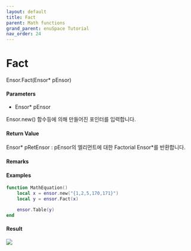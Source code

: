 ```yaml
---
layout: default
title: Fact
parent: Math functions
grand_parent: enuSpace Tutorial
nav_order: 24
---
```


# Fact

Ensor.Fact\(Ensor\* pEnsor\)

#### Parameters

* Ensor\* pEnsor

Ensor.new\(\) 함수등에 의해 만들어진 포인터를 입력합니다.

#### Return Value

Ensor\* pRetEnsor : pEnsor의 엘리먼트에 대한 Factorial Ensor\*를 반환합니다.

#### Remarks



#### Examples

```lua
function MathEquation()
	local x = ensor.new("{1,2,5,170,171}")
	local y = ensor.Fact(x)

	ensor.Table(y)
end
```

#### Result

![](/MathAPI/FactResultTable.png)


